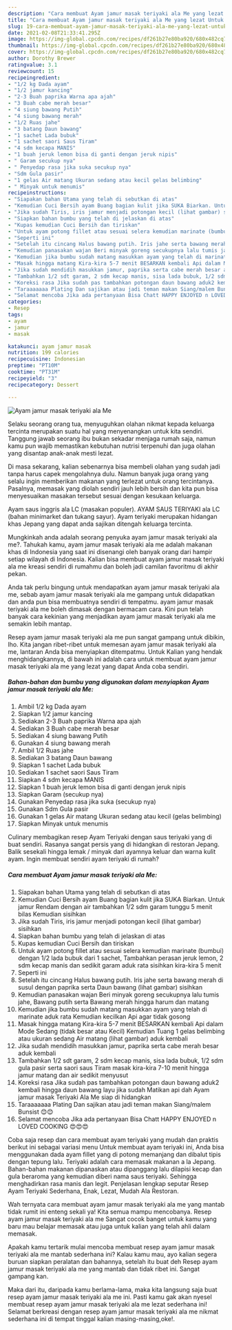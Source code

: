 ```yaml
---
description: "Cara membuat Ayam jamur masak teriyaki ala Me yang lezat Untuk Jualan"
title: "Cara membuat Ayam jamur masak teriyaki ala Me yang lezat Untuk Jualan"
slug: 19-cara-membuat-ayam-jamur-masak-teriyaki-ala-me-yang-lezat-untuk-jualan
date: 2021-02-08T21:33:41.295Z
image: https://img-global.cpcdn.com/recipes/df261b27e80ba920/680x482cq70/ayam-jamur-masak-teriyaki-ala-me-foto-resep-utama.jpg
thumbnail: https://img-global.cpcdn.com/recipes/df261b27e80ba920/680x482cq70/ayam-jamur-masak-teriyaki-ala-me-foto-resep-utama.jpg
cover: https://img-global.cpcdn.com/recipes/df261b27e80ba920/680x482cq70/ayam-jamur-masak-teriyaki-ala-me-foto-resep-utama.jpg
author: Dorothy Brewer
ratingvalue: 3.1
reviewcount: 15
recipeingredient:
- "1/2 kg Dada ayam"
- "1/2 jamur kancing"
- "2-3 Buah paprika Warna apa ajah"
- "3 Buah cabe merah besar"
- "4 siung bawang Putih"
- "4 siung bawang merah"
- "1/2 Ruas jahe"
- "3 batang Daun bawang"
- "1 sachet Lada bubuk"
- "1 sachet saori Saus Tiram"
- "4 sdm kecapa MANIS"
- "1 buah jeruk lemon bisa di ganti dengan jeruk nipis"
- " Garam secukup nya"
- " Penyedap rasa jika suka secukup nya"
- "Sdm Gula pasir"
- "1 gelas Air matang Ukuran sedang atau kecil gelas belimbing"
- " Minyak untuk menumis"
recipeinstructions:
- "Siapakan bahan Utama yang telah di sebutkan di atas"
- "Kemudian Cuci Bersih ayam Buang bagian kulit jika SUKA Biarkan. Untuk jamur Rendam dengan air tambahkan 1/2 sdm garam tunggu 5 menit bilas Kemudian sisihkan"
- "Jika sudah Tiris, iris jamur menjadi potongan kecil (lihat gambar) sisihkan"
- "Siapkan bahan bumbu yang telah di jelaskan di atas"
- "Kupas kemudian Cuci Bersih dan tiriskan"
- "Untuk ayam potong fillet atau sesuai selera kemudian marinate (bumbui) dengan 1/2 lada bubuk dari 1 sachet, Tambahkan perasan jeruk lemon, 2 sdm kecap manis dan sedikit garam aduk rata sisihkan kira-kira 5 menit"
- "Seperti ini"
- "Setelah itu cincang Halus bawang putih. Iris jahe serta bawang merah di susul dengan paprika serta Daun bawang (lihat gambar) sisihkan"
- "Kemudian panasakan wajan Beri minyak goreng secukupnya lalu tumis jahe, Bawang putih serta Bawang merah hingga harum dan matang"
- "Kemudian jika bumbu sudah matang masukkan ayam yang telah di marinate aduk rata Kemudian kecilkan Api agar tidak gosong"
- "Masak hingga matang Kira-kira 5-7 menit BESARKAN kembali Api dalam Mode Sedang (tidak besar atau Kecil) Kemudian Tuang 1 gelas belimbing atau ukuran sedang Air matang (lihat gambar) aduk kembali"
- "Jika sudah mendidih masukkan jamur, paprika serta cabe merah besar aduk kembali"
- "Tambahkan 1/2 sdt garam, 2 sdm kecap manis, sisa lada bubuk, 1/2 sdm gula pasir serta saori saus Tiram masak kira-kira 7-10 menit hingga jamur matang dan air sedikit menyusut"
- "Koreksi rasa Jika sudah pas tambahkan potongan daun bawang aduk2 kembali hingga daun bawang layu jika sudah Matikan api dah Ayam jamur masak Teriyaki Ala Me siap di hidangkan"
- "Taraaaaaaa Plating Dan sajikan atau jadi teman makan Siang/malem Bunsist 😊😊"
- "Selamat mencoba Jika ada pertanyaan Bisa Chatt HAPPY ENJOYED n LOVED COOKING 😍😍😍"
categories:
- Resep
tags:
- ayam
- jamur
- masak

katakunci: ayam jamur masak 
nutrition: 199 calories
recipecuisine: Indonesian
preptime: "PT10M"
cooktime: "PT31M"
recipeyield: "3"
recipecategory: Dessert

---
```



![Ayam jamur masak teriyaki ala Me](https://img-global.cpcdn.com/recipes/df261b27e80ba920/680x482cq70/ayam-jamur-masak-teriyaki-ala-me-foto-resep-utama.jpg)

Selaku seorang orang tua, menyuguhkan olahan nikmat kepada keluarga tercinta merupakan suatu hal yang menyenangkan untuk kita sendiri. Tanggung jawab seorang ibu bukan sekadar menjaga rumah saja, namun kamu pun wajib memastikan kebutuhan nutrisi terpenuhi dan juga olahan yang disantap anak-anak mesti lezat.

Di masa  sekarang, kalian sebenarnya bisa membeli olahan yang sudah jadi tanpa harus capek mengolahnya dulu. Namun banyak juga orang yang selalu ingin memberikan makanan yang terlezat untuk orang tercintanya. Pasalnya, memasak yang diolah sendiri jauh lebih bersih dan kita pun bisa menyesuaikan masakan tersebut sesuai dengan kesukaan keluarga. 

Ayam saus inggris ala LC (masakan populer). AYAM SAUS TERIYAKI ala LC (bahan minimarket dan tukang sayur). Ayam teriyaki merupakan hidangan khas Jepang yang dapat anda sajikan ditengah keluarga tercinta.

Mungkinkah anda adalah seorang penyuka ayam jamur masak teriyaki ala me?. Tahukah kamu, ayam jamur masak teriyaki ala me adalah makanan khas di Indonesia yang saat ini disenangi oleh banyak orang dari hampir setiap wilayah di Indonesia. Kalian bisa membuat ayam jamur masak teriyaki ala me kreasi sendiri di rumahmu dan boleh jadi camilan favoritmu di akhir pekan.

Anda tak perlu bingung untuk mendapatkan ayam jamur masak teriyaki ala me, sebab ayam jamur masak teriyaki ala me gampang untuk didapatkan dan anda pun bisa membuatnya sendiri di tempatmu. ayam jamur masak teriyaki ala me boleh dimasak dengan bermacam cara. Kini pun telah banyak cara kekinian yang menjadikan ayam jamur masak teriyaki ala me semakin lebih mantap.

Resep ayam jamur masak teriyaki ala me pun sangat gampang untuk dibikin, lho. Kita jangan ribet-ribet untuk memesan ayam jamur masak teriyaki ala me, lantaran Anda bisa menyiapkan ditempatmu. Untuk Kalian yang hendak menghidangkannya, di bawah ini adalah cara untuk membuat ayam jamur masak teriyaki ala me yang lezat yang dapat Anda coba sendiri.

<!--inarticleads1-->

##### Bahan-bahan dan bumbu yang digunakan dalam menyiapkan Ayam jamur masak teriyaki ala Me:

1. Ambil 1/2 kg Dada ayam
1. Siapkan 1/2 jamur kancing
1. Sediakan 2-3 Buah paprika Warna apa ajah
1. Sediakan 3 Buah cabe merah besar
1. Sediakan 4 siung bawang Putih
1. Gunakan 4 siung bawang merah
1. Ambil 1/2 Ruas jahe
1. Sediakan 3 batang Daun bawang
1. Siapkan 1 sachet Lada bubuk
1. Sediakan 1 sachet saori Saus Tiram
1. Siapkan 4 sdm kecapa MANIS
1. Siapkan 1 buah jeruk lemon bisa di ganti dengan jeruk nipis
1. Siapkan  Garam (secukup nya)
1. Gunakan  Penyedap rasa jika suka (secukup nya)
1. Gunakan Sdm Gula pasir
1. Gunakan 1 gelas Air matang Ukuran sedang atau kecil (gelas belimbing)
1. Siapkan  Minyak untuk menumis


Culinary membagikan resep Ayam Teriyaki dengan saus teriyaki yang di buat sendiri. Rasanya sangat persis yang di hidangkan di restoran Jepang. Balik sesekali hingga lemak / minyak dari ayamnya keluar dan warna kulit ayam. Ingin membuat sendiri ayam teriyaki di rumah? 

<!--inarticleads2-->

##### Cara membuat Ayam jamur masak teriyaki ala Me:

1. Siapakan bahan Utama yang telah di sebutkan di atas
1. Kemudian Cuci Bersih ayam Buang bagian kulit jika SUKA Biarkan. Untuk jamur Rendam dengan air tambahkan 1/2 sdm garam tunggu 5 menit bilas Kemudian sisihkan
1. Jika sudah Tiris, iris jamur menjadi potongan kecil (lihat gambar) sisihkan
1. Siapkan bahan bumbu yang telah di jelaskan di atas
1. Kupas kemudian Cuci Bersih dan tiriskan
1. Untuk ayam potong fillet atau sesuai selera kemudian marinate (bumbui) dengan 1/2 lada bubuk dari 1 sachet, Tambahkan perasan jeruk lemon, 2 sdm kecap manis dan sedikit garam aduk rata sisihkan kira-kira 5 menit
1. Seperti ini
1. Setelah itu cincang Halus bawang putih. Iris jahe serta bawang merah di susul dengan paprika serta Daun bawang (lihat gambar) sisihkan
1. Kemudian panasakan wajan Beri minyak goreng secukupnya lalu tumis jahe, Bawang putih serta Bawang merah hingga harum dan matang
1. Kemudian jika bumbu sudah matang masukkan ayam yang telah di marinate aduk rata Kemudian kecilkan Api agar tidak gosong
1. Masak hingga matang Kira-kira 5-7 menit BESARKAN kembali Api dalam Mode Sedang (tidak besar atau Kecil) Kemudian Tuang 1 gelas belimbing atau ukuran sedang Air matang (lihat gambar) aduk kembali
1. Jika sudah mendidih masukkan jamur, paprika serta cabe merah besar aduk kembali
1. Tambahkan 1/2 sdt garam, 2 sdm kecap manis, sisa lada bubuk, 1/2 sdm gula pasir serta saori saus Tiram masak kira-kira 7-10 menit hingga jamur matang dan air sedikit menyusut
1. Koreksi rasa Jika sudah pas tambahkan potongan daun bawang aduk2 kembali hingga daun bawang layu jika sudah Matikan api dah Ayam jamur masak Teriyaki Ala Me siap di hidangkan
1. Taraaaaaaa Plating Dan sajikan atau jadi teman makan Siang/malem Bunsist 😊😊
1. Selamat mencoba Jika ada pertanyaan Bisa Chatt HAPPY ENJOYED n LOVED COOKING 😍😍😍


Coba saja resep dan cara membuat ayam teriyaki yang mudah dan praktis berikut ini sebagai variasi menu Untuk membuat ayam teriyaki ini, Anda bisa menggunakan dada ayam fillet yang di potong memanjang dan dibalut tipis dengan tepung lalu. Teriyaki adalah cara memasak makanan a la Jepang. Bahan-bahan makanan dipanaskan atau dipanggang lalu dilapisi kecap dan gula beraroma yang kemudian diberi nama saus teriyaki. Sehingga menghadirkan rasa manis dan legit. Penjelasan lengkap seputar Resep Ayam Teriyaki Sederhana, Enak, Lezat, Mudah Ala Restoran. 

Wah ternyata cara membuat ayam jamur masak teriyaki ala me yang mantab tidak rumit ini enteng sekali ya! Kita semua mampu mencobanya. Resep ayam jamur masak teriyaki ala me Sangat cocok banget untuk kamu yang baru mau belajar memasak atau juga untuk kalian yang telah ahli dalam memasak.

Apakah kamu tertarik mulai mencoba membuat resep ayam jamur masak teriyaki ala me mantab sederhana ini? Kalau kamu mau, ayo kalian segera buruan siapkan peralatan dan bahannya, setelah itu buat deh Resep ayam jamur masak teriyaki ala me yang mantab dan tidak ribet ini. Sangat gampang kan. 

Maka dari itu, daripada kamu berlama-lama, maka kita langsung saja buat resep ayam jamur masak teriyaki ala me ini. Pasti kamu gak akan nyesel membuat resep ayam jamur masak teriyaki ala me lezat sederhana ini! Selamat berkreasi dengan resep ayam jamur masak teriyaki ala me nikmat sederhana ini di tempat tinggal kalian masing-masing,oke!.

